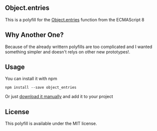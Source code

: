 ## Object.entries

This is a polyfill for the [Object.entries](https://developer.mozilla.org/en/docs/Web/JavaScript/Reference/Global_Objects/Object/entries) function from the ECMAScript 8

## Why Another One?

Because of the already writtern polyfills are too complicated and I wanted something simpler and doesn't relys on other new prototypes!.

## Usage
You can install it with npm
```
npm install --save object_entries
```

Or just [download it manually](https://raw.githubusercontent.com/KhaledElAnsari/Object.entries/master/index.js) and add it to your project

## License

This polyfill is available under the MIT license.
